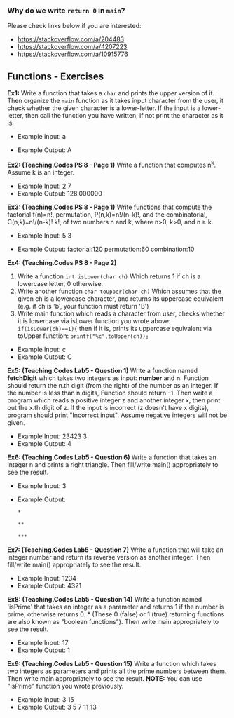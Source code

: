 ### Why do we write ``return 0`` in  ``main``?

Please check links below if you are interested:

- https://stackoverflow.com/a/204483
- https://stackoverflow.com/a/4207223
- https://stackoverflow.com/a/10915776



## Functions - Exercises

**Ex1:** Write a function that takes a ``char`` and prints the upper version of it. Then organize the ``main`` function as it takes input character from the user, it check whether the given character is a lower-letter. If the input is a lower-letter, then call the function you have written, if not print the character as it is.

- Example Input: a

- Example Output: A

**Ex2: (Teaching.Codes PS 8 - Page 1)** Write a function that computes n<sup>k</sup>. Assume k is an integer.

- Example Input: 2 7
- Example Output: 128.000000

**Ex3: (Teaching.Codes PS 8 - Page 1)** Write functions that compute the factorial f(n)=n!, permutation, P(n,k)=n!/(n-k)!, and the combinatorial, C(n,k)=n!/(n-k)! k!, of two numbers n and k, where n>0, k>0, and n ≥ k.

- Example Input: 5 3

- Example Output: factorial:120 permutation:60 combination:10

**Ex4: (Teaching.Codes PS 8 - Page 2)** 

1. Write a function ``int isLower(char ch)`` Which returns 1 if ch is a lowercase letter, 0 otherwise.
2. Write another function ``char toUpper(char ch)`` Which assumes that the given ch is a lowercase character, and returns its uppercase equivalent (e.g. if ch is 'b', your function must return 'B')
3. Write main function which reads a character from user, checks whether it is lowercase via isLower function you wrote above:
``if(isLower(ch)==1){``
then if it is, prints its uppercase equivalent via toUpper function:
``printf("%c",toUpper(ch));``

- Example Input: c
- Example Output: C

**Ex5: (Teaching.Codes Lab5 - Question 1)** Write a function named **fetchDigit** which takes two integers as input: **number** and **n**. Function should return the n.th digit (from the right) of the number as an integer. If the number is less than n digits, Function should return -1. Then write a program which reads a positive integer z and another integer x, then print out the x.th digit of z. If the input is incorrect (z doesn't have x digits), program should print "Incorrect input". Assume negative integers will not be given. 

- Example Input: 23423 3
- Example Output: 4

**Ex6: (Teaching.Codes Lab5 - Question 6)** Write a function that takes an integer n and prints a right triangle. Then fill/write main() appropriately to see the result.

- Example Input: 3 
	
- Example Output:


	``*``
		
	``**``
		
	``***``

**Ex7: (Teaching.Codes Lab5 - Question 7)** Write a function that will take an integer number and return its reverse version as another integer. Then fill/write main() appropriately to see the result.

- Example Input: 1234
- Example Output: 4321

**Ex8: (Teaching.Codes Lab5 - Question 14)** Write a function named 'isPrime' that takes an integer as a parameter and returns 1 if the number is prime, otherwise returns 0. 
\* (These 0 (false) or 1 (true) returning functions are also known as "boolean functions"). Then write main appropriately to see the result. 

- Example Input: 17
- Example Output: 1

**Ex9: (Teaching.Codes Lab5 - Question 15)** Write a function which takes two integers as parameters and prints all the prime numbers between them. Then write main appropriately to see the result.
**NOTE:** You can use "isPrime" function you wrote previously.

- Example Input: 3 15
- Example Output: 3 5 7 11 13